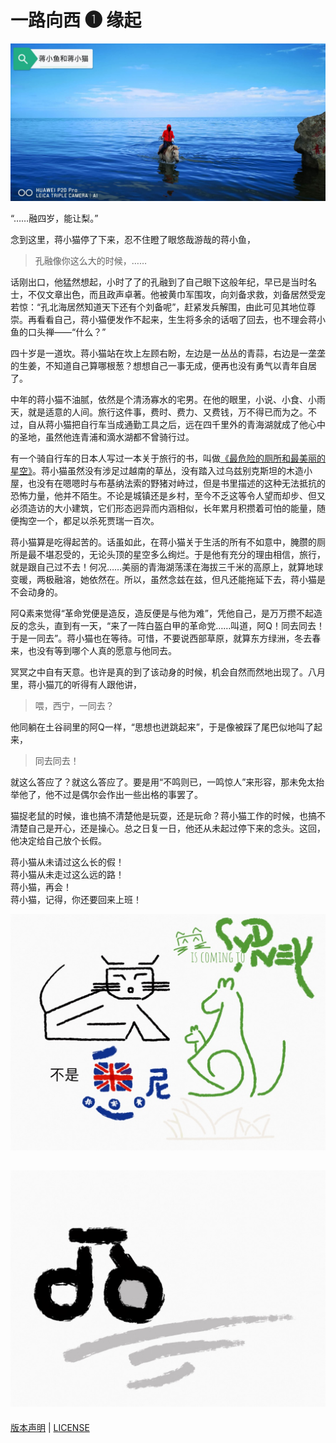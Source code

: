 # 一路向西 ❶ 缘起

![青海湖](./photos/qinghaihu.jpg)

“……融四岁，能让梨。”

念到这里，蒋小猫停了下来，忍不住瞪了眼悠哉游哉的蒋小鱼，

> 孔融像你这么大的时候，……

话刚出口，他猛然想起，小时了了的孔融到了自己眼下这般年纪，早已是当时名士，不仅文章出色，而且政声卓著。他被黄巾军围攻，向刘备求救，刘备居然受宠若惊：“孔北海居然知道天下还有个刘备呢”，赶紧发兵解围，由此可见其地位尊崇。再看看自己，蒋小猫便发作不起来，生生将多余的话咽了回去，也不理会蒋小鱼的口头禅——“什么？”

四十岁是一道坎。蒋小猫站在坎上左顾右盼，左边是一丛丛的青蒜，右边是一垄垄的生姜，不知道自己算哪根葱？想想自己一事无成，便再也没有勇气以青年自居了。

中年的蒋小猫不油腻，依然是个清汤寡水的宅男。在他的眼里，小说、小食、小雨天，就是适意的人间。旅行这件事，费时、费力、又费钱，万不得已而为之。不过，自从蒋小猫把自行车当成通勤工具之后，远在四千里外的青海湖就成了他心中的圣地，虽然他连青浦和滴水湖都不曾骑行过。

有一个骑自行车的日本人写过一本关于旅行的书，叫做[《最危险的厕所和最美丽的星空》](http://product.dangdang.com/24186576.html)。蒋小猫虽然没有涉足过越南的草丛，没有踏入过乌兹别克斯坦的木造小屋，也没有在嗯嗯时与布基纳法索的野猪对峙过，但是书里描述的这种无法抵抗的恐怖力量，他并不陌生。不论是城镇还是乡村，至今不乏这等令人望而却步、但又必须造访的大小建筑，它们形态迥异而内涵相似，长年累月积攒着可怕的能量，随便掏空一个，都足以杀死贾瑞一百次。

蒋小猫算是吃得起苦的。话虽如此，在蒋小猫关于生活的所有不如意中，腌臜的厕所是最不堪忍受的，无论头顶的星空多么绚烂。于是他有充分的理由相信，旅行，就是跟自己过不去！何况……美丽的青海湖荡漾在海拔三千米的高原上，就算地球变暖，两极融溶，她依然在。所以，虽然念兹在兹，但凡还能拖延下去，蒋小猫是不会动身的。

阿Q素来觉得“革命党便是造反，造反便是与他为难”，凭他自己，是万万攒不起造反的念头，直到有一天，“来了一阵白盔白甲的革命党……叫道，阿Q！同去同去！于是一同去”。蒋小猫也在等待。可惜，不要说西部草原，就算东方绿洲，冬去春来，也没有等到哪个人真的愿意与他同去。

冥冥之中自有天意。也许是真的到了该动身的时候，机会自然而然地出现了。八月里，蒋小猫兀的听得有人跟他讲，

> 喂，西宁，一同去？

他同躺在土谷祠里的阿Q一样，“思想也迸跳起来”，于是像被踩了尾巴似地叫了起来，

> 同去同去！

就这么答应了？就这么答应了。要是用“不鸣则已，一鸣惊人”来形容，那未免太抬举他了，他不过是偶尔会作出一些出格的事罢了。

猫捉老鼠的时候，谁也搞不清楚他是玩耍，还是玩命？蒋小猫工作的时候，也搞不清楚自己是开心，还是操心。总之日复一日，他还从未起过停下来的念头。这回，他决定给自己放个长假。

蒋小猫从未请过这么长的假！  
蒋小猫从未走过这么远的路！  
蒋小猫，再会！  
蒋小猫，记得，你还要回来上班！


![不是悉尼](./photos/not-cydney.jpg)

![西宁](./photos/xining.jpg)
-------

[版本声明](../LICENSE/zh_cn.md) | [LICENSE](../LICENSE/en_us.md)